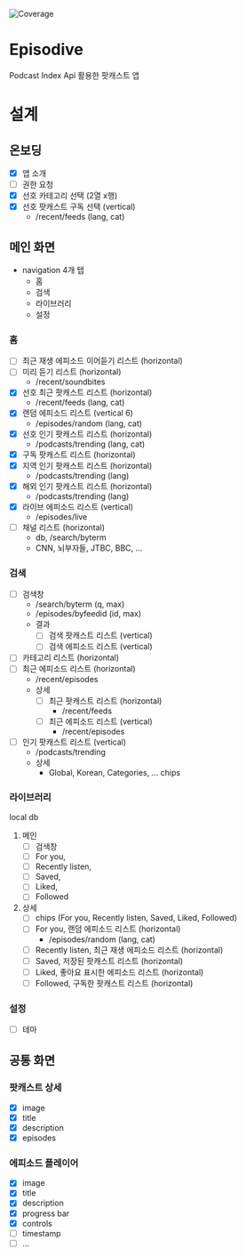 ![Coverage](https://img.shields.io/endpoint?url=https://gist.githubusercontent.com/alsrb968/991664386c54d6464bb3399f02d8e1c1/raw/coverage.json)

# Episodive
Podcast Index Api 활용한 팟캐스트 앱

# 설계

## 온보딩

- [x] 앱 소개
- [ ] 권한 요청
- [x] 선호 카테고리 선택 (2열 x행)
- [x] 선호 팟캐스트 구독 선택 (vertical)
  - /recent/feeds (lang, cat)

## 메인 화면
- navigation 4개 탭
  - 홈
  - 검색
  - 라이브러리
  - 설정

### 홈
- [ ] 최근 재생 에피소드 이어듣기 리스트 (horizontal)
- [ ] 미리 듣기 리스트 (horizontal)
    - /recent/soundbites
- [x] 선호 최근 팟캐스트 리스트 (horizontal)
  - /recent/feeds (lang, cat)
- [x] 랜덤 에피소드 리스트 (vertical 6)
  - /episodes/random (lang, cat)
- [x] 선호 인기 팟캐스트 리스트 (horizontal)
  - /podcasts/trending (lang, cat)
- [x] 구독 팟캐스트 리스트 (horizontal)
- [x] 지역 인기 팟캐스트 리스트 (horizontal)
  - /podcasts/trending (lang)
- [x] 해외 인기 팟캐스트 리스트 (horizontal)
  - /podcasts/trending (lang)
- [x] 라이브 에피소드 리스트 (vertical)
  - /episodes/live
- [ ] 채널 리스트 (horizontal)
  - db, /search/byterm
  - CNN, 뇌부자들, JTBC, BBC, ...

### 검색
- [ ] 검색창
  - /search/byterm (q, max)
  - /episodes/byfeedid (id, max)
  - 결과
    - [ ] 검색 팟캐스트 리스트 (vertical)
    - [ ] 검색 에피소드 리스트 (vertical)
- [ ] 카테고리 리스트 (horizontal)
- [ ] 최근 에피소드 리스트 (horizontal)
  - /recent/episodes
  - 상세
    - [ ] 최근 팟캐스트 리스트 (horizontal)
      - /recent/feeds
    - [ ] 최근 에피소드 리스트 (vertical)
      - /recent/episodes
- [ ] 인기 팟캐스트 리스트 (vertical)
  - /podcasts/trending
  - 상세
    - Global, Korean, Categories, ... chips

### 라이브러리
local db
1. 메인
   - [ ] 검색창
   - [ ] For you, 
   - [ ] Recently listen, 
   - [ ] Saved, 
   - [ ] Liked, 
   - [ ] Followed

2. 상세
   - [ ] chips (For you, Recently listen, Saved, Liked, Followed)
   - [ ] For you, 랜덤 에피소드 리스트 (horizontal)
     - /episodes/random (lang, cat)
   - [ ] Recently listen, 최근 재생 에피소드 리스트 (horizontal)
   - [ ] Saved, 저장된 팟캐스트 리스트 (horizontal)
   - [ ] Liked, 좋아요 표시한 에피소드 리스트 (horizontal)
   - [ ] Followed, 구독한 팟캐스트 리스트 (horizontal)

### 설정
- [ ] 테마

## 공통 화면

### 팟캐스트 상세

- [x] image
- [x] title
- [x] description
- [x] episodes

### 에피소드 플레이어

- [x] image
- [x] title
- [x] description
- [x] progress bar
- [x] controls
- [ ] timestamp
- [ ] ...
